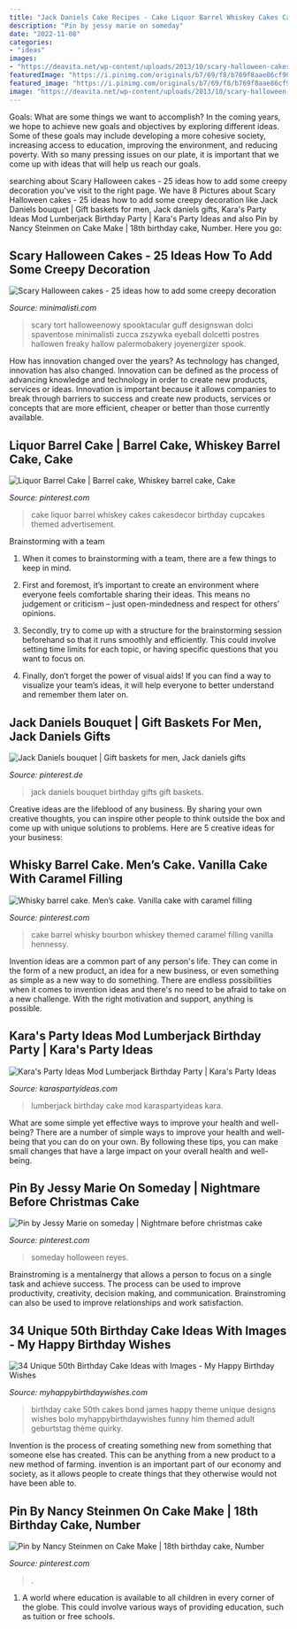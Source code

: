 ```yaml
---
title: "Jack Daniels Cake Recipes - Cake Liquor Barrel Whiskey Cakes Cakesdecor Birthday Cupcakes Themed Advertisement"
description: "Pin by jessy marie on someday"
date: "2022-11-08"
categories:
- "ideas"
images:
- "https://deavita.net/wp-content/uploads/2013/10/scary-halloween-cakes-ideas-jack-o-lantern-cake.jpg"
featuredImage: "https://i.pinimg.com/originals/b7/69/f8/b769f8aae86cf90811eb47878188f5c0.jpg"
featured_image: "https://i.pinimg.com/originals/b7/69/f8/b769f8aae86cf90811eb47878188f5c0.jpg"
image: "https://deavita.net/wp-content/uploads/2013/10/scary-halloween-cakes-ideas-jack-o-lantern-cake.jpg"
---
```



Goals: What are some things we want to accomplish?
In the coming years, we hope to achieve new goals and objectives by exploring different ideas. Some of these goals may include developing a more cohesive society, increasing access to education, improving the environment, and reducing poverty. With so many pressing issues on our plate, it is important that we come up with ideas that will help us reach our goals.

	

		
searching about Scary Halloween cakes - 25 ideas how to add some creepy decoration you've visit to the right page. We have 8 Pictures about Scary Halloween cakes - 25 ideas how to add some creepy decoration like Jack Daniels bouquet | Gift baskets for men, Jack daniels gifts, Kara&#039;s Party Ideas Mod Lumberjack Birthday Party | Kara&#039;s Party Ideas and also Pin by Nancy Steinmen on Cake Make | 18th birthday cake, Number. Here you go:
		
    
## Scary Halloween Cakes - 25 Ideas How To Add Some Creepy Decoration

<img loading=lazy src="https://deavita.net/wp-content/uploads/2013/10/scary-halloween-cakes-ideas-jack-o-lantern-cake.jpg" onerror="this.onerror=null;this.src='https://tse3.mm.bing.net/th?id=OIP.y9IUyzkMejB6lY0I76_eJgHaHj&amp;pid=15.1';" alt="Scary Halloween cakes - 25 ideas how to add some creepy decoration">

_Source: minimalisti.com_

>scary tort halloweenowy spooktacular guff designswan dolci spaventose minimalisti zucca zszywka eyeball dolcetti postres hallowen freaky hallow palermobakery joyenergizer spook. 

	

How has innovation changed over the years?
As technology has changed, innovation has also changed. Innovation can be defined as the process of advancing knowledge and technology in order to create new products, services or ideas. Innovation is important because it allows companies to break through barriers to success and create new products, services or concepts that are more efficient, cheaper or better than those currently available.

    
## Liquor Barrel Cake | Barrel Cake, Whiskey Barrel Cake, Cake

<img loading=lazy src="https://i.pinimg.com/736x/53/48/ee/5348ee1ad60904516dd307e83ac77ba1.jpg" onerror="this.onerror=null;this.src='https://tse3.mm.bing.net/th?id=OIP.KYjVLV4Czi70HgFOoma58QHaKy&amp;pid=15.1';" alt="Liquor Barrel Cake | Barrel cake, Whiskey barrel cake, Cake">

_Source: pinterest.com_

>cake liquor barrel whiskey cakes cakesdecor birthday cupcakes themed advertisement. 

	

Brainstorming with a team
1. When it comes to brainstorming with a team, there are a few things to keep in mind.
2. First and foremost, it’s important to create an environment where everyone feels comfortable sharing their ideas. This means no judgement or criticism – just open-mindedness and respect for others’ opinions.

3. Secondly, try to come up with a structure for the brainstorming session beforehand so that it runs smoothly and efficiently. This could involve setting time limits for each topic, or having specific questions that you want to focus on.

4. Finally, don’t forget the power of visual aids! If you can find a way to visualize your team’s ideas, it will help everyone to better understand and remember them later on.

    
## Jack Daniels Bouquet | Gift Baskets For Men, Jack Daniels Gifts

<img loading=lazy src="https://i.pinimg.com/originals/0f/86/83/0f8683a2f551803c7ba036f060d7cff4.jpg" onerror="this.onerror=null;this.src='https://tse2.mm.bing.net/th?id=OIP.7_MH-Uw1BpxMMEV_ZyOCOQHaJ4&amp;pid=15.1';" alt="Jack Daniels bouquet | Gift baskets for men, Jack daniels gifts">

_Source: pinterest.de_

>jack daniels bouquet birthday gifts gift baskets. 

	

Creative ideas are the lifeblood of any business. By sharing your own creative thoughts, you can inspire other people to think outside the box and come up with unique solutions to problems. Here are 5 creative ideas for your business: 

    
## Whisky Barrel Cake. Men’s Cake. Vanilla Cake With Caramel Filling

<img loading=lazy src="https://i.pinimg.com/736x/50/b2/d7/50b2d7c5187c252e7973361370365867.jpg" onerror="this.onerror=null;this.src='https://tse2.mm.bing.net/th?id=OIP.knxCm0x74rHx4C-1CzcerwHaJ3&amp;pid=15.1';" alt="Whisky barrel cake. Men’s cake. Vanilla cake with caramel filling">

_Source: pinterest.com_

>cake barrel whisky bourbon whiskey themed caramel filling vanilla hennessy. 

	

Invention ideas are a common part of any person's life. They can come in the form of a new product, an idea for a new business, or even something as simple as a new way to do something. There are endless possibilities when it comes to invention ideas and there's no need to be afraid to take on a new challenge. With the right motivation and support, anything is possible.

    
## Kara&#039;s Party Ideas Mod Lumberjack Birthday Party | Kara&#039;s Party Ideas

<img loading=lazy src="http://karaspartyideas.com/wp-content/uploads/2016/12/Lumberjack-Birthday-Party-via-Karas-Party-Ideas-KarasPartyIdeas.com21.jpg" onerror="this.onerror=null;this.src='https://tse1.mm.bing.net/th?id=OIP.FinUvjvfhpsa4ayI9i-pxgHaLH&amp;pid=15.1';" alt="Kara&#039;s Party Ideas Mod Lumberjack Birthday Party | Kara&#039;s Party Ideas">

_Source: karaspartyideas.com_

>lumberjack birthday cake mod karaspartyideas kara. 

	

What are some simple yet effective ways to improve your health and well-being?
There are a number of simple ways to improve your health and well-being that you can do on your own. By following these tips, you can make small changes that have a large impact on your overall health and well-being.

    
## Pin By Jessy Marie On Someday | Nightmare Before Christmas Cake

<img loading=lazy src="https://i.pinimg.com/originals/3a/67/6b/3a676bb6a4dc9719d8d561620ff6d083.jpg" onerror="this.onerror=null;this.src='https://tse2.mm.bing.net/th?id=OIP.2NW4WfFr1qeanXr_q2IEgAHaLe&amp;pid=15.1';" alt="Pin by Jessy Marie on someday | Nightmare before christmas cake">

_Source: pinterest.com_

>someday holloween reyes. 

	

Brainstroming is a mentalnergy that allows a person to focus on a single task and achieve success. The process can be used to improve productivity, creativity, decision making, and communication. Brainstroming can also be used to improve relationships and work satisfaction.

    
## 34 Unique 50th Birthday Cake Ideas With Images - My Happy Birthday Wishes

<img loading=lazy src="https://www.myhappybirthdaywishes.com/wp-content/uploads/2016/09/james-bond-50th-birthday-cakes-for-men.jpg" onerror="this.onerror=null;this.src='https://tse2.mm.bing.net/th?id=OIP.-FM2p90c8YeJscczhZjEaQHaJ3&amp;pid=15.1';" alt="34 Unique 50th Birthday Cake Ideas with Images - My Happy Birthday Wishes">

_Source: myhappybirthdaywishes.com_

>birthday cake 50th cakes bond james happy theme unique designs wishes bolo myhappybirthdaywishes funny him themed adult geburtstag thème quirky. 

	

Invention is the process of creating something new from something that someone else has created. This can be anything from a new product to a new method of farming. invention is an important part of our economy and society, as it allows people to create things that they otherwise would not have been able to.

    
## Pin By Nancy Steinmen On Cake Make | 18th Birthday Cake, Number

<img loading=lazy src="https://i.pinimg.com/originals/b7/69/f8/b769f8aae86cf90811eb47878188f5c0.jpg" onerror="this.onerror=null;this.src='https://tse4.mm.bing.net/th?id=OIP.NGZratyRWlvmBkitv8ICRwHaLC&amp;pid=15.1';" alt="Pin by Nancy Steinmen on Cake Make | 18th birthday cake, Number">

_Source: pinterest.com_

>. 

	

1. A world where education is available to all children in every corner of the globe. This could involve various ways of providing education, such as tuition or free schools. 

